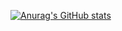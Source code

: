 [![Anurag's GitHub stats](https://github-readme-stats.vercel.app/api?username=Tykeaboyloy)](https://github.com/anuraghazra/github-readme-stats)
